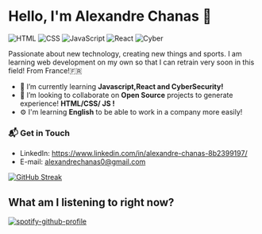 # Hello, I'm Alexandre Chanas 👋

![HTML](https://img.shields.io/badge/HTML-Intermediate-orange)
![CSS](https://img.shields.io/badge/CSS-Intermediate-blue)
![JavaScript](https://img.shields.io/badge/JavaScript-Intermediate-yellow)
![React](https://img.shields.io/badge/React-Learning-blue)
![Cyber](https://img.shields.io/badge/CyberSecurity-Learning-red)

Passionate about new technology, creating new things and sports. I am learning web development on my own so that I can retrain very soon in this field! From France!🇫🇷

- 🌱 I’m currently learning **Javascript,React and CyberSecurity!**
- 👯 I’m looking to collaborate on **Open Source** projects to generate experience! **HTML/CSS/ JS !**
- ⚙️ I'm learning **English** to be able to work in a company more easily!

### 📬 Get in Touch

- LinkedIn: https://www.linkedin.com/in/alexandre-chanas-8b2399197/
- E-mail: alexandrechanas0@gmail.com

[![GitHub Streak](http://github-readme-streak-stats.herokuapp.com?user=Alexandre-Chs&theme=dark&hide_border=true&date_format=M%20j%5B%2C%20Y%5D)](https://git.io/streak-stats)


## What am I listening to right now?
[![spotify-github-profile](https://spotify-github-profile.vercel.app/api/view?uid=1142025166&cover_image=true&theme=novatorem&bar_color=53b14f&bar_color_cover=false)](https://github.com/kittinan/spotify-github-profile)
